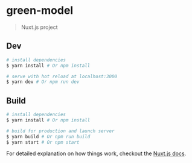 # green-model

> Nuxt.js project

## Dev

``` bash
# install dependencies
$ yarn install # Or npm install

# serve with hot reload at localhost:3000
$ yarn dev # Or npm run dev
```

## Build

``` bash
# install dependencies
$ yarn install # Or npm install

# build for production and launch server
$ yarn build # Or npm run build
$ yarn start # Or npm start
```

For detailed explanation on how things work, checkout the [Nuxt.js docs](https://github.com/nuxt/nuxt.js).
